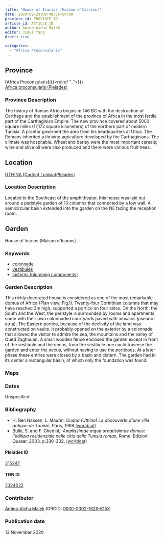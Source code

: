 ```yaml
---
title: "House of Icarios (Maison d'Icarios)"
date: 2020-09-29T09:49:36-04:00
province_id: PROVINCE_ID
article_id: ARTICLE_ID
author: Amina-Aïcha Malek
editor: Jinyi Yang
draft: true

categories:
  - "Africa Proconsularis"
---
```


## Province
[Africa Proconsularis]({{<relref "..">}}) \
[Africa proconsularis (Pleiades)](https://pleiades.stoa.org/places/991341)

### Province Description
The history of Roman Africa begins in 146 BC with the destruction of Carthage and the establishment of the province of Africa in the most fertile part of the Carthaginian Empire.  The new province covered about 5000 square miles (17,172 square kilometers) of the northern part of modern Tunisia.  A praetor governed the area from his headquarters at Utica.  The Romans inherited a thriving agriculture developed by the Carthaginians.  The climate was hospitable.  Wheat and barley were the most important cereals; wine and olive oil were also produced and there were various fruit trees.
<!-- DESCRIPTION -->


## Location

[UTHINA (Oudna) Tunisia(Pleiades)](https://pleiades.stoa.org/places/315247)

### Location Description
Located to the Southeast of the amphitheater, this house was laid out around a peristyle garden of 10 columns that connected by a low wall. A semicircular basin extended into the garden on the NE facing the reception room.

<!--## Sublocation-->

<!--
[AREA WITHIN LOCATION, LIKE “PALATINE HILL”](GEOREFERENCE LINK)
A sublocation is any area larger than an individual garden, but located within a location. I would always try to include a link to a controlled vocabulary here if possible. This ID may well be different from the Garden ID, e.g., Pompeii versus a Garden in one of the houses which has its own Pleiades ID.
-->

<!--### Sublocation Description-->

<!-- DESCRIPTION -->

## Garden

House of Icarios (Maison d'Icarios)

### Keywords

- [colonnade](http://vocab.getty.edu/page/aat/300002613)
- [vestibules](http://vocab.getty.edu/page/aat/300083076)
- [cisterns (plumbing components)](http://vocab.getty.edu/page/aat/300052558)

### Garden Description

This richly decorated house is considered as one of the most remarkable domus of Africa (Plan view, Fig.1). Twenty-four Corinthian columns that may have reached 3m high, supported a portico on four sides. On the North, the South and the West, the peristyle is surrounded by rooms and apartments, some with their own colonnaded courtyards paved with mosaics (pseudo-atria). The Eastern portico, because of the declivity of the land was constructed on vaults. It probably opened on the exterior by a colonnade that allowed the visitor to admire the sea, the mountains and the valley of Oued Zaghouan. A small wooden fence enclosed the garden except in front of the vestibule and the oecus, from the vestibule one could traverse the garden and enter the oecus, without having to use the porticoes. At a later phase these entries were closed by a basin and cistern. The garden had in its center a rectangular basin, of which only the foundation was found.




### Maps


<!--### Plans-->


<!--### Images-->

<!--{{< figure src="../images/AFR_Uth_Ind_Malek.jpg" alt="Fig. 1: Plan of the House of Industrius. Photo courtesy of Amina-Aïcha Malek." title="Fig. 1: Plan of the House of Industrius. Photo courtesy of Amina-Aïcha Malek.(Rights statement)" >}}-->

### Dates

Unspecified

### Bibliography

* H. Ben Hassen, L. Maurin, *Oudna (Uthina) La découverte d’une ville antique de Tunisie*, Paris, 1998.[(worldcat)](http://www.worldcat.org/oclc/492084212)
* Bullo, S. and F. Ghedini,. *Amplissimae atque ornatissimae domus: l'edilizia residenziale nelle citta della Tunisia roman*, Rome: Edizioni Quasar, 2003, p.330-332.  [(worldcat)](http://www.worldcat.org/oclc/989088620)


#### Pleiades ID

[315247](https://pleiades.stoa.org/places/315247)

#### TGN ID

[7024022](http://vocab.getty.edu/page/tgn/7024022)

### Contributor
[Amina-Aïcha Malek](http://worldcat.org/identities/lccn-n2012075871/) (ORCID: [0000-0002-1628-615X](https://orcid.org/0000-0002-1628-615X)

### Publication date

13 November 2020